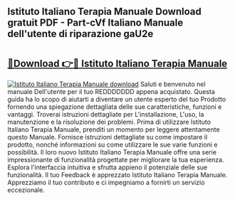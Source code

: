 ## Istituto Italiano Terapia Manuale Download gratuit PDF - Part-cVf Italiano Manuale dell'utente di riparazione gaU2e

# <h2><a href="http://dfbmum.blite.top/?on=Istituto+Italiano+Terapia+Manuale">🔗Download 👉🔴 Istituto Italiano Terapia Manuale</a></h2>

[![Istituto Italiano Terapia Manuale download](https://i.imgur.com/lujVjoI.png)](http://dfbmum.blite.top/?on=Istituto+Italiano+Terapia+Manuale)
Saluti e benvenuto nel manuale Dell'utente per il tuo REDDDDDDD appena acquistato. Questa guida ha lo scopo di aiutarti a diventare un utente esperto del tuo Prodotto fornendo una spiegazione dettagliata delle sue caratteristiche, funzioni e vantaggi. Troverai istruzioni dettagliate per L'installazione, L'uso, la manutenzione e la risoluzione dei problemi. Prima di utilizzare Istituto Italiano Terapia Manuale, prenditi un momento per leggere attentamente questo Manuale. Fornisce istruzioni dettagliate su come impostare il prodotto, nonché informazioni su come utilizzare le sue varie funzioni e possibilità. Il loro nuovo Istituto Italiano Terapia Manuale offre una serie impressionante di funzionalità progettate per migliorare la tua esperienza. Esplora l'interfaccia intuitiva e sfrutta appieno il potenziale delle sue funzionalità. Il tuo Feedback è apprezzato Istituto Italiano Terapia Manuale. Apprezziamo il tuo contributo e ci impegniamo a fornirti un servizio eccezionale.
